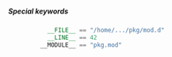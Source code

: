 ##### Special keywords

<style>
<ID> pre {
	font-size: 50%;
}
</style>

```d
           __FILE__ == "/home/.../pkg/mod.d"
           __LINE__ == 42
         __MODULE__ == "pkg.mod"
                                    
                                           ⁣
```
